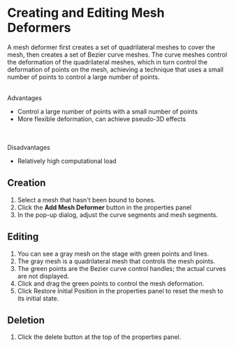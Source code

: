 # Creating and Editing Mesh Deformers

A mesh deformer first creates a set of quadrilateral meshes to cover the mesh, then creates a set of Bezier curve meshes. The curve meshes control the deformation of the quadrilateral meshes, which in turn control the deformation of points on the mesh, achieving a technique that uses a small number of points to control a large number of points.

<br>Advantages
- Control a large number of points with a small number of points
- More flexible deformation, can achieve pseudo-3D effects

<br><br>Disadvantages
- Relatively high computational load

## Creation
1. Select a mesh that hasn't been bound to bones.
2. Click the **Add Mesh Deformer** button in the properties panel
3. In the pop-up dialog, adjust the curve segments and mesh segments.

## Editing
1. You can see a gray mesh on the stage with green points and lines.
2. The gray mesh is a quadrilateral mesh that controls the mesh points.
3. The green points are the Bezier curve control handles; the actual curves are not displayed.
4. Click and drag the green points to control the mesh deformation.
5. Click Restore Initial Position in the properties panel to reset the mesh to its initial state.

## Deletion
1. Click the delete button at the top of the properties panel.